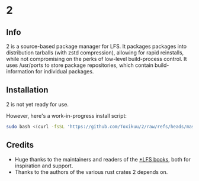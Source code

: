 # 2

## Info
2 is a source-based package manager for LFS. It packages packages into distribution tarballs (with zstd compression), allowing for rapid reinstalls, while not compromising on the perks of low-level build-process control. It uses /usr/ports to store package repositories, which contain build-information for individual packages.

## Installation
2 is not yet ready for use.

However, here's a work-in-progress install script:
```bash
sudo bash <(curl -fsSL 'https://github.com/Toxikuu/2/raw/refs/heads/master/install.sh')
```

## Credits
- Huge thanks to the maintainers and readers of the [*LFS books](https://www.linuxfromscratch.org/), both for inspiration and support.
- Thanks to the authors of the various rust crates 2 depends on.
